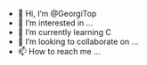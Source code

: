 - 👋 Hi, I’m @GeorgiTop
- 👀 I’m interested in ...
- 🌱 I’m currently learning C
- 💞️ I’m looking to collaborate on ...
- 📫 How to reach me ...

<!---
GeorgiTop/GeorgiTop is a ✨ special ✨ repository because its `README.md` (this file) appears on your GitHub profile.
You can click the Preview link to take a look at your changes.
--->
